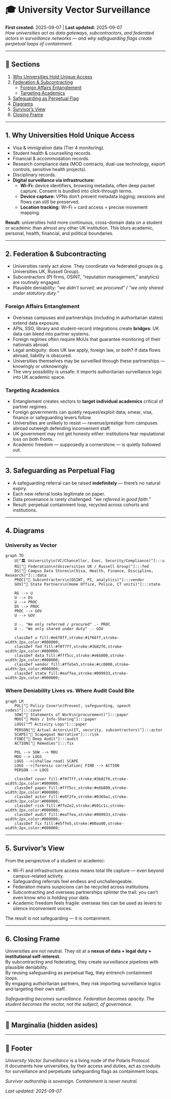 # 🎓 University Vector Surveillance  
**First created:** 2025-09-07 | **Last updated:** 2025-09-07  
*How universities act as data gateways, subcontractors, and federated actors in surveillance networks — and why safeguarding flags create perpetual loops of containment.*  

---

## 📑 Sections  
1. [Why Universities Hold Unique Access](#1-why-universities-hold-unique-access)  
2. [Federation & Subcontracting](#2-federation--subcontracting)  
   - [Foreign Affairs Entanglement](#foreign-affairs-entanglement)  
   - [Targeting Academics](#targeting-academics)  
3. [Safeguarding as Perpetual Flag](#3-safeguarding-as-perpetual-flag)  
4. [Diagrams](#4-diagrams)  
5. [Survivor’s View](#5-survivors-view)  
6. [Closing Frame](#6-closing-frame)  

---

## 1. Why Universities Hold Unique Access  
- Visa & immigration data (Tier 4 monitoring).  
- Student health & counselling records.  
- Financial & accommodation records.  
- Research compliance data (MOD contracts, dual-use technology, export controls, sensitive health projects).  
- Disciplinary records.  
- **Digital surveillance via infrastructure:**  
  - **Wi-Fi:** device identifiers, browsing metadata, often deep packet capture. Consent is bundled into click-through terms.  
  - **Device capture:** VPNs don’t prevent metadata logging; sessions and flows can still be preserved.  
  - **Location tracking:** Wi-Fi + card access = precise movement mapping.  

**Result:** universities hold more continuous, cross-domain data on a student or academic than almost any other UK institution. This blurs academic, personal, health, financial, and political boundaries.  

---

## 2. Federation & Subcontracting  
- Universities rarely act alone. They coordinate via federated groups (e.g. Universities UK, Russell Group).  
- Subcontractors (PI firms, OSINT, “reputation management,” analytics) are routinely engaged.  
- Plausible deniability: *“we didn’t surveil; we procured”* / *“we only shared under statutory duty.”*  

### Foreign Affairs Entanglement  
- Overseas campuses and partnerships (including in authoritarian states) extend data exposure.  
- APIs, SSO, library and student-record integrations create **bridges**: UK data can bleed into partner systems.  
- Foreign regimes often require MoUs that guarantee monitoring of their nationals abroad.  
- Legal ambiguity: does UK law apply, foreign law, or both? If data flows abroad, liability is obscured.  
- Universities themselves may be surveilled through these partnerships — knowingly or unknowingly.  
- The very possibility is unsafe: it imports authoritarian surveillance logic into UK academic space.  

### Targeting Academics  
- Entanglement creates vectors to **target individual academics** critical of partner regimes.  
- Foreign governments can quietly request/exploit data; smear, visa, finance or safeguarding levers follow.  
- Universities are unlikely to resist — revenue/prestige from campuses abroad outweigh defending inconvenient staff.  
- UK government may not get honesty either: institutions fear reputational loss on both fronts.  
- Academic freedom — supposedly a cornerstone — is quietly hollowed out.  

---

## 3. Safeguarding as Perpetual Flag  
- A safeguarding referral can be raised **indefinitely** — there’s no natural expiry.  
- Each new referral looks legitimate on paper.  
- Data provenance is rarely challenged: *“we referred in good faith.”*  
- Result: perpetual containment loop, recycled across cohorts and institutions.  

---

## 4. Diagrams  

### University as Vector  
```mermaid
graph TD
    U["🏛️ University\n(VC/Chancellor, Exec, Security/Compliance)"]:::u
    RG["🤝 Federation\n(Universities UK / Russell Group)"]:::fed
    DS["💾 Campus Data Stores\n(Visa, Health, Finance, Discipline, Research)"]:::data
    PROC["🔧 Subcontractors\n(OSINT, PI, analytics)"]:::vendor
    GOV["🏢 State Partners\n(Home Office, Police, CT units)"]:::state

    RG --> U
    U --> DS
    U --> PROC
    DS --> PROC
    PROC --> GOV
    U --> GOV

    U -. "We only referred / procured" .- PROC
    U -. "We only shared under duty" .- GOV

    classDef u fill:#e6f0ff,stroke:#1f66ff,stroke-width:2px,color:#000000;
    classDef fed fill:#f0f7ff,stroke:#3b82f6,stroke-width:2px,color:#000000;
    classDef data fill:#fff5cc,stroke:#e6b800,stroke-width:2px,color:#000000;
    classDef vendor fill:#ffe5e5,stroke:#cc0000,stroke-width:2px,color:#000000;
    classDef state fill:#eaffea,stroke:#009933,stroke-width:2px,color:#000000;
```

### Where Deniability Lives vs. Where Audit Could Bite  
```mermaid
graph LR
    POL["🧩 Policy Cover\n(Prevent, safeguarding, speech codes)"]:::cover
    SOW["📝 Statements of Work\n(procurement)"]:::paper
    MOU["🤝 MoUs / Info-Sharing"]:::paper
    LOGS["🗂 Activity Logs"]:::paper
    PERSON["👥 Actual Actors\n(IT, security, subcontractors)"]:::actor
    SCAPE["🎯 Scapegoat Narrative"]:::risk
    FIND["🔎 Deep Audit"]:::audit
    ACTION["🧯 Remedies"]:::fix

    POL --> SOW --> MOU
    MOU --> LOGS
    LOGS -->|shallow read| SCAPE
    LOGS -->|forensic correlation| FIND --> ACTION
    PERSON --> LOGS

    classDef cover fill:#f0f7ff,stroke:#3b82f6,stroke-width:2px,color:#000000;
    classDef paper fill:#fff5cc,stroke:#e6b800,stroke-width:2px,color:#000000;
    classDef actor fill:#e0f2fe,stroke:#0369a1,stroke-width:2px,color:#000000;
    classDef risk fill:#ffe2e2,stroke:#b91c1c,stroke-width:2px,color:#000000;
    classDef audit fill:#eaffea,stroke:#009933,stroke-width:2px,color:#000000;
    classDef fix fill:#e5ffe5,stroke:#00aa00,stroke-width:2px,color:#000000;
```

---

## 5. Survivor’s View  
From the perspective of a student or academic:  

- Wi-Fi and infrastructure access means total life capture — even beyond campus-related activity.  
- Safeguarding referrals feel endless and unchallengeable.  
- Federation means suspicions can be recycled across institutions.  
- Subcontracting and overseas partnerships splinter the trail: you can’t even know who is holding your data.  
- Academic freedom feels fragile: overseas ties can be used as levers to silence inconvenient voices.  

The result is not safeguarding — it is containment.  

---

## 6. Closing Frame  
Universities are not neutral. They sit at a **nexus of data + legal duty + institutional self-interest.**  
By subcontracting and federating, they create surveillance pipelines with plausible deniability.  
By reusing safeguarding as perpetual flag, they entrench containment loops.  
By engaging authoritarian partners, they risk importing surveillance logics and targeting their own staff.  

*Safeguarding becomes surveillance. Federation becomes opacity. The student becomes the vector, not the subject, of governance.*  

---

## 📝 Marginalia (hidden asides)
<!-- University of Nottingham ignoring me for years… then waiting until I’d basically written three PhDs to think, “huh, maybe we should answer her FOI.” Timing’s a joke. -->
<!-- I don’t hate Nottingham. This is just consequence. They built the conditions, I built Polaris. Here are the consequences of their own actions. -->
<!-- Every time I navigated a trap they set, there’d be this pause. As if Nottingham realised: oh shit, we trained them too well. -->
<!-- UoN deserves to foot the bill. 430,000 words = 1,300 academic pages of legal analysis. If they had to pay market rates for this, they’d need to sell the Trent Building brick by brick. -->

---

## 🏮 Footer  
*University Vector Surveillance* is a living node of the Polaris Protocol.  
It documents how universities, by their access and duties, act as conduits for surveillance and perpetuate safeguarding flags as containment loops.  

*Survivor authorship is sovereign. Containment is never neutral.*  

_Last updated: 2025-09-07_  
